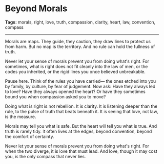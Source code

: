 # Beyond Morals

**Tags:** morals, right, love, truth, compassion, clarity, heart, law, convention, compass

---

Morals are maps.
They guide,
they caution,
they draw lines to protect us from harm.
But no map is the territory.
And no rule can hold the fullness of truth.

Never let your sense of morals prevent you from doing what's right.
For sometimes,
what is right does not fit cleanly into the law of men,
or the codes you inherited,
or the rigid lines you once believed unbreakable.

Pause here.
Think of the rules you have carried—
the ones etched into you by family,
by culture,
by fear of judgement.
Now ask:
Have they always led to love?
Have they always opened the heart?
Or have they sometimes bound you
when compassion asked you to move?

Doing what is right is not rebellion.
It is clarity.
It is listening deeper than the rule,
to the pulse of truth that beats beneath it.
It is seeing that love,
not law,
is the measure.

Morals may tell you what is safe.
But the heart will tell you what is true.
And truth is rarely tidy.
It often lives at the edges,
beyond convention,
beyond the comfort of certainty.

Never let your sense of morals prevent you from doing what's right.
For when the two diverge,
it is love that must lead.
And love, though it may cost you,
is the only compass that never lies.





